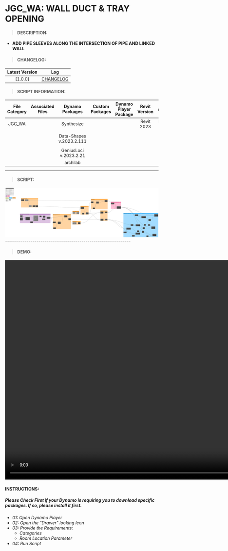 # JGC_WA: WALL DUCT & TRAY OPENING

> #### DESCRIPTION: 
- **ADD PIPE SLEEVES ALONG THE INTERSECTION OF PIPE AND LINKED WALL**

> #### CHANGELOG:

| Latest Version | Log |
| :-------: | :----: | 
|[1.0.0] | [CHANGELOG](/_scripts/_project/268_JGC/WALLS/changelog/JGC_WA_WallDuct&TrayOpening.md) |

> #### SCRIPT INFORMATION: 

| File Category | Associated Files | Dynamo Packages | Custom Packages | Dynamo Player Package | Revit Version | Author | Modified By | File Name & Location | 
| :-------: | :----: | :---: | :---: | :---: | :---: | :---: | :---: | :--: |
| JGC_WA |  | Synthesize |  |  | Revit 2023 | Melvin Tuliao | | JGC_WA_WallDuct&TrayOpening |
|           |  | Data-Shapes v.2023.2.111 |                 |                    | | | | (https://bimcapcom.sharepoint.com/:u:/s/BCP-Main/EeY-FHf1Y11KuVPwk70MbEgB6Xn6WuZJPw4bV0NuajFpXg?e=KlXdeY) |
|   |   | GeniusLoci v.2023.2.21 |   |   |   |   |   |   |
|   |   | archilab |   |   |   |   |   |   |

----------------------------------------------------------------
> #### SCRIPT: 
<img src="./_scripts/_project/268_JGC/WALLS/images/20240320_JGC_WallDuct&TrayOpening_2024-08-27_01-17-41.png">
----------------------------------------------------------------

> #### DEMO: 

<video width="1280" height="720" controls>
 <source src="./_scripts/_project/268_JGC/WALLS/demo/JGC_Pipe Sleeve Opening.mp4" type="video/mp4">
</video>

#### INSTRUCTIONS: 
##### Please Check First if your Dynamo is requiring you to download specific packages. If so, please install it first.

- *01: Open Dynamo Player*
- *02: Open the "Drawer" looking Icon*
- *03: Provide the Requirements:*
    - *Categories*
    - *Room Location Parameter*
- *04: Run Script*
